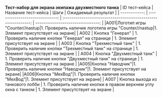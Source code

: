 **Тест-набор для экрана экипажа двухместного танка**
| ID тест-кейса | Название тест-кейса | Шаги | Ожидаемый результат |
| ------------: | :------------------------------: | :-------------------------------------------------------------: | ---------------------------------: |
|A001|Логотип игры "Counter//nastup|1. Проверить наличие логотипа игры "Counter//nastup|1. Элемент присутствует на экране|
| A002 | Кнопка "Генерал" | 1. Проверить наличие кнопки "Генерал" на странице | 1. Элемент присутствует на экране |
| A003 | Кнопка "Трехместный танк" | 1. Проверить наличие кнопки "Трехместный танк" на странице | 1. Элемент присутствует на экране |
| A004 | Кнопка "Двухместный танк" | 1. Проверить наличие кнопки "Двухместный танк" на странице | 1. Элемент присутствует на экране |
|A005|Кнопка "Наводчик"|1. Проверить наличие кнопки "Наводчик"|1. Элемент присутствует на экране|
|A006|Кнопка "МехВод"|1. Проверить наличие кнопки "МехВод"|1. Элемент присутствует на экране|
| A007 | Кнопка выхода из танкового лобби | 1. Проверить наличие кнопки в правом верхнем углу окна с танком | 1. Элемент присутствует на экране |
